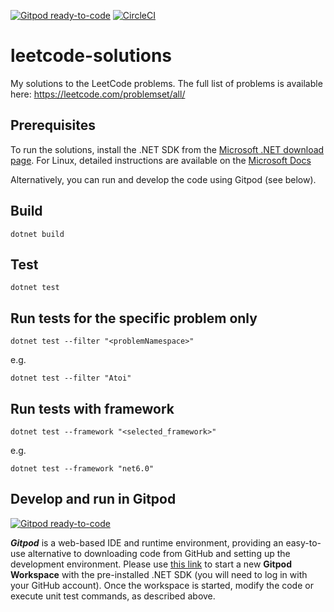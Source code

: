 [![Gitpod ready-to-code](https://img.shields.io/badge/Gitpod-ready--to--code-blue?logo=gitpod)](https://gitpod.io/#https://github.com/pakosel/leetcode-solutions)
[![CircleCI](https://circleci.com/gh/pakosel/leetcode-solutions.svg?style=svg)](https://circleci.com/gh/pakosel/leetcode-solutions)

# leetcode-solutions
My solutions to the LeetCode problems. The full list of problems is available here: https://leetcode.com/problemset/all/

## Prerequisites
To run the solutions, install the .NET SDK from the [Microsoft .NET download page](https://dotnet.microsoft.com/en-us/download).
For Linux, detailed instructions are available on the [Microsoft Docs](https://learn.microsoft.com/en-us/dotnet/core/install/linux-ubuntu)

Alternatively, you can run and develop the code using Gitpod (see below).

## Build
```
dotnet build
```

## Test
```
dotnet test
```

## Run tests for the specific problem only
```
dotnet test --filter "<problemNamespace>"
```
e.g.
```
dotnet test --filter "Atoi"
```

## Run tests with framework
```
dotnet test --framework "<selected_framework>"
```
e.g.
```
dotnet test --framework "net6.0"
```

## Develop and run in Gitpod

[![Gitpod ready-to-code](https://img.shields.io/badge/Gitpod-ready--to--code-blue?logo=gitpod)](https://gitpod.io/#https://github.com/pakosel/leetcode-solutions)

***Gitpod*** is a web-based IDE and runtime environment, providing an easy-to-use alternative to downloading code from GitHub and setting up the development environment. Please use [this link](https://gitpod.io/#https://github.com/pakosel/leetcode-solutions) to start a new **Gitpod Workspace** with the pre-installed .NET SDK (you will need to log in with your GitHub account). Once the workspace is started, modify the code or execute unit test commands, as described above.
